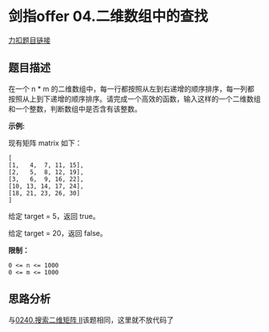<p id="二维数组中的查找"></p>

# 剑指offer 04.二维数组中的查找  

[力扣题目链接](https://leetcode-cn.com/problems/er-wei-shu-zu-zhong-de-cha-zhao-lcof/)

## 题目描述  

在一个 n * m 的二维数组中，每一行都按照从左到右递增的顺序排序，每一列都按照从上到下递增的顺序排序。请完成一个高效的函数，输入这样的一个二维数组和一个整数，判断数组中是否含有该整数。

**示例:**  

现有矩阵 matrix 如下：

    [
    [1,   4,  7, 11, 15],
    [2,   5,  8, 12, 19],
    [3,   6,  9, 16, 22],
    [10, 13, 14, 17, 24],
    [18, 21, 23, 26, 30]
    ]  

给定 target = 5，返回 true。  

给定 target = 20，返回 false。  

**限制：**

    0 <= n <= 1000  
    0 <= m <= 1000  

## 思路分析  

与[0240.搜索二维矩阵 II](https://github.com/wangrui996/leedcode/blob/master/%E4%BA%8C%E5%88%86%E6%B3%95/medium/0240.%E6%90%9C%E7%B4%A2%E4%BA%8C%E7%BB%B4%E7%9F%A9%E9%98%B5%20II.md)该题相同，这里就不放代码了  



